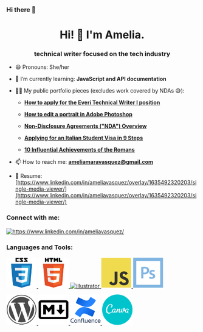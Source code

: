 ### Hi there 👋

<!--
**amaravasquez/amaravasquez** is a ✨ _special_ ✨ repository because its `README.md` (this file) appears on your GitHub profile.

Here are some ideas to get you started:

- 🔭 I’m currently working on ...
- 🌱 I’m currently learning ...
- 👯 I’m looking to collaborate on ...
- 🤔 I’m looking for help with ...
- 💬 Ask me about ...
- 📫 How to reach me: ...
- 😄 Pronouns: ...
- ⚡ Fun fact: ...
-->

<h1 align="center">Hi! 👋 I'm Amelia.</h1>
<h3 align="center">technical writer focused on the tech industry</h3>

- 😄 Pronouns: She/her

- 🌱 I’m currently learning: **JavaScript and API documentation**

- 👨‍💻 My public portfolio pieces (excludes work covered by NDAs :sweat_smile:):

   * **<a href="https://github.com/amaravasquez/portfolio/blob/main/application_tutorial.md">How to apply for the Everi Technical Writer I position</a>**
   * **<a href="https://github.com/amaravasquez/portfolio/blob/main/adobe_photoshop_tutorial.md">How to edit a portrait in Adobe Photoshop</a>**
  
   * **<a href="https://github.com/amaravasquez/portfolio/blob/main/NDA_overview.md">Non-Disclosure Agreements ("NDA") Overview</a>**
  
   * **<a href="https://github.com/amaravasquez/portfolio/blob/main/italian_visa_blog_post.md">Applying for an Italian Student Visa in 9 Steps</a>**
  
   * **<a href="https://github.com/amaravasquez/portfolio/blob/main/roman_achievements_blog_post.md">10 Influential Achievements of the Romans</a>**


- 📫 How to reach me: **ameliamaravasquez@gmail.com**

- 📄 Resume: [https://www.linkedin.com/in/ameliavasquez/overlay/1635492320203/single-media-viewer/](https://www.linkedin.com/in/ameliavasquez/overlay/1635492320203/single-media-viewer/)

<h3 align="left">Connect with me:</h3>
<p align="left">
<a href="https://linkedin.com/in/https://www.linkedin.com/in/ameliavasquez/" target="blank"><img align="center" src="https://raw.githubusercontent.com/rahuldkjain/github-profile-readme-generator/master/src/images/icons/Social/linked-in-alt.svg" alt="https://www.linkedin.com/in/ameliavasquez/" height="50" width="60" /></a>
</p>

<h3 align="left">Languages and Tools:</h3>
<p align="left"> 
<a href="https://www.w3schools.com/css/" target="_blank" rel="noreferrer"> <img src="https://raw.githubusercontent.com/devicons/devicon/master/icons/css3/css3-original-wordmark.svg" alt="css3" width="80" height="80"/> </a> 
<a href="https://www.w3.org/html/" target="_blank" rel="noreferrer"> <img src="https://raw.githubusercontent.com/devicons/devicon/master/icons/html5/html5-original-wordmark.svg" alt="html5" width="80" height="80"/> </a> 
<a href="https://www.adobe.com/in/products/illustrator.html" target="_blank" rel="noreferrer"> <img src="https://www.vectorlogo.zone/logos/adobe_illustrator/adobe_illustrator-icon.svg" alt="illustrator" width="80" height="80"/> </a> 
<a href="https://developer.mozilla.org/en-US/docs/Web/JavaScript" target="_blank" rel="noreferrer"> <img src="https://raw.githubusercontent.com/devicons/devicon/master/icons/javascript/javascript-original.svg" alt="javascript" width="80" height="80"/> </a> 
 <a href="https://www.photoshop.com/en" target="_blank" rel="noreferrer"> <img src="https://raw.githubusercontent.com/devicons/devicon/master/icons/photoshop/photoshop-line.svg" alt="photoshop" width="80" height="80"/> </a> </p>

<p align="left"> 
<a href="https://wordpress.com/" target="_blank" rel="noreferrer"> <img src="https://github.com/devicons/devicon/blob/master/icons/wordpress/wordpress-plain.svg" alt="WordPress" width="80" height="80"/> </a>
<a href="https://www.markdownguide.org/"> <img src="https://github.com/devicons/devicon/blob/master/icons/markdown/markdown-original.svg" width="80" height="80"/> </a>
<a href="https://www.atlassian.com/software/confluence"> <img src="https://github.com/devicons/devicon/blob/master/icons/confluence/confluence-original-wordmark.svg" width="80" height="80"/> </a>
<a href="https://www.canva.com/"> <img src="https://github.com/devicons/devicon/blob/master/icons/canva/canva-original.svg" width="80" height="80"/> </a> </p>

